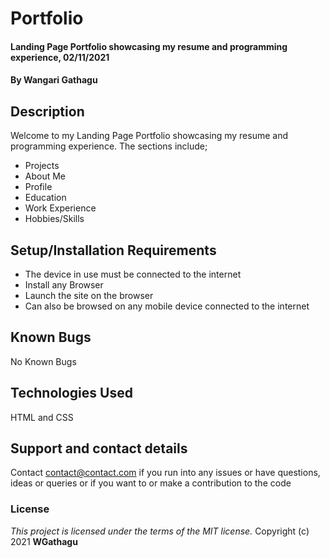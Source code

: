 # Portfolio
#### Landing Page Portfolio showcasing my resume and programming experience, 02/11/2021
#### By **Wangari Gathagu**
## Description
Welcome to my Landing Page Portfolio showcasing my resume and programming experience.
The sections include;
* Projects
* About Me
* Profile
* Education
* Work Experience
* Hobbies/Skills

## Setup/Installation Requirements
* The device in use must be connected to the internet
* Install any Browser
* Launch the site on the browser
* Can also be browsed on any mobile device connected to the internet
## Known Bugs
No Known Bugs
## Technologies Used
HTML and CSS
## Support and contact details
Contact contact@contact.com if you run into any issues or have questions, ideas or queries or if you want to or make a contribution to the code
### License
*This project is licensed under the terms of the MIT license.*
Copyright (c) 2021 **WGathagu**
